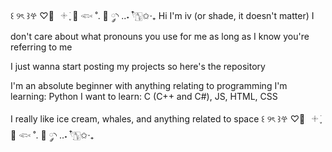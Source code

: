 ꒰ ୨ৎ ꒱𖣂 ♡⃕⠀𓇬 ׂ ֢🪸 𓆟  ˚. 🫧  ༘◝ ..˖ 𓍢ִ໋🀦✩‧₊
Hi I'm iv (or shade, it doesn't matter)
I don't care about what pronouns you use for me as long as I know you're referring to me

I just wanna start posting my projects so here's the repository

I'm an absolute beginner with anything relating to programming
I'm learning: Python
I want to learn: C (C++ and C#), JS, HTML, CSS

I really like ice cream, whales, and anything related to space
꒰ ୨ৎ ꒱𖣂 ♡⃕⠀𓇬 ׂ ֢🪸 𓆟  ˚. 🫧  ༘◝ ..˖ 𓍢ִ໋🀦✩‧₊

